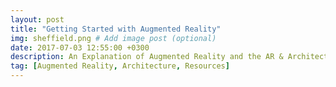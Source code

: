 ```yaml
---
layout: post
title: "Getting Started with Augmented Reality"
img: sheffield.png # Add image post (optional)
date: 2017-07-03 12:55:00 +0300
description: An Explanation of Augmented Reality and the AR & Architecture Project.
tag: [Augmented Reality, Architecture, Resources]
---
```


